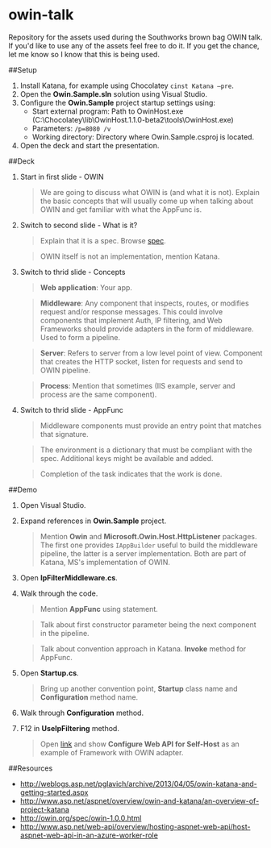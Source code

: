 owin-talk
=========
Repository for the assets used during the Southworks brown bag OWIN talk. 
If you'd like to use any of the assets feel free to do it. If you get the chance, let me know so I know that this is being used.

##Setup
1. Install Katana, for example using Chocolatey `cinst Katana –pre`.
1. Open the **Owin.Sample.sln** solution using Visual Studio.
1. Configure the **Owin.Sample** project startup settings using:
	* Start external program: Path to OwinHost.exe (C:\Chocolatey\lib\OwinHost.1.1.0-beta2\tools\OwinHost.exe)
	* Parameters: `/p=8080 /v`
	* Working directory: Directory where Owin.Sample.csproj is located.
1. Open the deck and start the presentation.

##Deck
1. Start in first slide - OWIN

	> We are going to discuss what OWIN is (and what it is not). Explain the basic concepts that will usually come up when talking about OWIN and get familiar with what the AppFunc is.

2. Switch to second slide - What is it?

	> Explain that it is a spec. Browse [spec](http://owin.org/spec/owin-1.0.0.html).

	> OWIN itself is not an implementation, mention Katana.

3. Switch to thrid slide - Concepts

	> **Web application**: Your app.

	> **Middleware**: Any component that inspects, routes, or modifies request and/or response messages. This could involve components that implement Auth, IP filtering, and Web Frameworks should provide adapters in the form of middleware. Used to form a pipeline.

	> **Server**: Refers to server from a low level point of view. Component that creates the HTTP socket, listen for requests and send to OWIN pipeline.

	> **Process**: Mention that sometimes (IIS example, server and process are the same component).

4. Switch to thrid slide - AppFunc

	> Middleware components must provide an entry point that matches that signature.

	> The environment is a dictionary that must be compliant with the spec. Additional keys might be available and added.

	> Completion of the task indicates that the work is done.

##Demo
1. Open Visual Studio.

1. Expand references in **Owin.Sample** project.

	> Mention **Owin** and **Microsoft.Owin.Host.HttpListener** packages. The first one provides `IAppBuilder` useful to build the middleware pipeline, the latter is a server implementation. Both are part of Katana, MS's implementation of OWIN.

1. Open **IpFilterMiddleware.cs**.

1. Walk through the code.

	> Mention **AppFunc** using statement.

	> Talk about first constructor parameter being the next component in the pipeline.		

	> Talk about convention approach in Katana. **Invoke** method for AppFunc.
	
1. Open **Startup.cs**.

	> Bring up another convention point, **Startup** class name and **Configuration** method name.

1. Walk through **Configuration** method.
1. F12 in **UseIpFiltering** method.

	> Open [link](http://www.asp.net/web-api/overview/hosting-aspnet-web-api/host-aspnet-web-api-in-an-azure-worker-role) and show **Configure Web API for Self-Host** as an example of Framework with OWIN adapter.
	
##Resources
* http://weblogs.asp.net/pglavich/archive/2013/04/05/owin-katana-and-getting-started.aspx
* http://www.asp.net/aspnet/overview/owin-and-katana/an-overview-of-project-katana
* http://owin.org/spec/owin-1.0.0.html
* http://www.asp.net/web-api/overview/hosting-aspnet-web-api/host-aspnet-web-api-in-an-azure-worker-role
